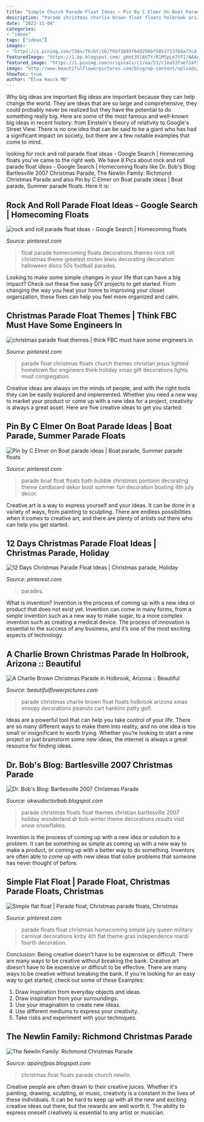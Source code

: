 ```yaml
---
title: "Simple Church Parade Float Ideas ~ Pin By C Elmer On Boat Parade Ideas"
description: "Parade christmas charlie brown float floats holbrook arizona xmas snoopy decorations peanuts cart hankins patty golf"
date: "2022-11-04"
categories:
- "ideas"
tags: ["ideas"]
images:
- "https://i.pinimg.com/736x/f6/bf/1b/f6bf1b95f6dd256bf5851f237b8a73cd--homecoming-floats-homecoming-themes.jpg"
featuredImage: "https://1.bp.blogspot.com/_gHxt35l6V7Y/R1M5pLn7tFI/AAAAAAAAAS8/UXsmADreH0A/s1600-R/DSC01513.JPG"
featured_image: "https://i.pinimg.com/originals/c1/ea/53/c1ea53fae724f5bcc91ed3d33f2aebcf.jpg"
image: "http://www.beautifulflowerpictures.com/blog/wp-content/uploads/2010/12/holbrook_xmas_5104.jpg"
ShowToc: true
author: "Elva Hauck MD"
---
```



Why big ideas are important
Big ideas are important because they can help change the world. They are ideas that are so large and comprehensive, they could probably never be realized but they have the potential to do something really big. Here are some of the most famous and well-known big ideas in recent history: from Einstein's theory of relativity to Google's Street View. There is no one idea that can be said to be a giant who has had a significant impact on society, but there are a few notable examples that come to mind.

	

		
looking for rock and roll parade float ideas - Google Search | Homecoming floats you've came to the right web. We have 8 Pics about rock and roll parade float ideas - Google Search | Homecoming floats like Dr. Bob&#039;s Blog: Bartlesville 2007 Christmas Parade, The Newlin Family: Richmond Christmas Parade and also Pin by C Elmer on Boat parade ideas | Boat parade, Summer parade floats. Here it is:
		
    
## Rock And Roll Parade Float Ideas - Google Search | Homecoming Floats

<img loading=lazy src="https://i.pinimg.com/736x/f6/bf/1b/f6bf1b95f6dd256bf5851f237b8a73cd--homecoming-floats-homecoming-themes.jpg" onerror="this.onerror=null;this.src='https://tse1.mm.bing.net/th?id=OIP.5lpNoUp8ZvnF6mEKz-1abgHaFj&amp;pid=15.1';" alt="rock and roll parade float ideas - Google Search | Homecoming floats">

_Source: pinterest.com_

>float parade homecoming floats decorations themes rock roll christmas theme greatest moten lewis decorating decoration halloween disco 50s football parades. 

	

Looking to make some simple changes in your life that can have a big impact? Check out these five easy DIY projects to get started. From changing the way you heat your home to improving your closet organization, these fixes can help you feel more organized and calm.

    
## Christmas Parade Float Themes | Think FBC Must Have Some Engineers In

<img loading=lazy src="https://s-media-cache-ak0.pinimg.com/736x/15/87/c3/1587c3f374c0a1aa997b990073c4287d--christmas-float-ideas-christmas-parade-floats.jpg" onerror="this.onerror=null;this.src='https://tse1.mm.bing.net/th?id=OIP.TjAwDOm0LezhDvpaXiXlzgHaE8&amp;pid=15.1';" alt="christmas parade float themes | think FBC must have some engineers in">

_Source: pinterest.com_

>parade float christmas floats church themes christian jesus lighted hometown fbc engineers think holiday xmas gift decorations lights must congregation. 

	

Creative ideas are always on the minds of people, and with the right tools they can be easily explored and implemented. Whether you need a new way to market your product or come up with a new idea for a project, creativity is always a great asset. Here are five creative ideas to get you started:

    
## Pin By C Elmer On Boat Parade Ideas | Boat Parade, Summer Parade Floats

<img loading=lazy src="https://i.pinimg.com/originals/c1/ea/53/c1ea53fae724f5bcc91ed3d33f2aebcf.jpg" onerror="this.onerror=null;this.src='https://tse3.mm.bing.net/th?id=OIP.fPIUqxcuv2tFdZDOIVFs6wHaJ4&amp;pid=15.1';" alt="Pin by C Elmer on Boat parade ideas | Boat parade, Summer parade floats">

_Source: pinterest.com_

>parade boat float floats bath bubble christmas pontoon decorating theme cardboard dekor boot summer fun decoration boating 4th july decor. 

	

Creative art is a way to express yourself and your ideas. It can be done in a variety of ways, from painting to sculpting. There are endless possibilities when it comes to creative art, and there are plenty of artists out there who can help you get started.

    
## 12 Days Christmas Parade Float Ideas | Christmas Parade, Holiday

<img loading=lazy src="https://i.pinimg.com/736x/d1/7b/4d/d17b4dc9369b0f8df5cde77f67627039.jpg" onerror="this.onerror=null;this.src='https://tse3.mm.bing.net/th?id=OIP.lNUC3jlrsQD7UQ-ZsbL9PAHaFn&amp;pid=15.1';" alt="12 Days Christmas Parade Float Ideas | Christmas parade, Holiday">

_Source: pinterest.com_

>parades. 

	

What is invention?
Invention is the process of coming up with a new idea or product that does not exist yet. Invention can come in many forms, from a simple invention such as a new way to make sugar, to a more complex invention such as creating a medical device. The process of innovation is essential to the success of any business, and it’s one of the most exciting aspects of technology.

    
## A Charlie Brown Christmas Parade In Holbrook, Arizona :: Beautiful

<img loading=lazy src="http://www.beautifulflowerpictures.com/blog/wp-content/uploads/2010/12/holbrook_xmas_5104.jpg" onerror="this.onerror=null;this.src='https://tse3.mm.bing.net/th?id=OIP.A8w9O4Fkzof5-C-VKOJ9DgHaEK&amp;pid=15.1';" alt="A Charlie Brown Christmas Parade in Holbrook, Arizona :: Beautiful">

_Source: beautifulflowerpictures.com_

>parade christmas charlie brown float floats holbrook arizona xmas snoopy decorations peanuts cart hankins patty golf. 

	

Ideas are a powerful tool that can help you take control of your life. There are so many different ways to make them into reality, and no one idea is too small or insignificant to worth trying. Whether you’re looking to start a new project or just brainstorm some new ideas, the internet is always a great resource for finding ideas.

    
## Dr. Bob&#039;s Blog: Bartlesville 2007 Christmas Parade

<img loading=lazy src="https://1.bp.blogspot.com/_gHxt35l6V7Y/R1M5pLn7tFI/AAAAAAAAAS8/UXsmADreH0A/s1600-R/DSC01513.JPG" onerror="this.onerror=null;this.src='https://tse2.mm.bing.net/th?id=OIP.lffCz-6HMeyV0UztKaZZLQHaFj&amp;pid=15.1';" alt="Dr. Bob&#039;s Blog: Bartlesville 2007 Christmas Parade">

_Source: okwudoctorbob.blogspot.com_

>parade christmas floats float themes christian bartlesville 2007 holiday wonderland dr bob winter theme decorations results visit snow snowflakes. 

	

Invention is the process of coming up with a new idea or solution to a problem. It can be something as simple as coming up with a new way to make a product, or coming up with a better way to do something. Inventors are often able to come up with new ideas that solve problems that someone has never thought of before.

    
## Simple Flat Float | Parade Float, Christmas Parade Floats, Christmas

<img loading=lazy src="https://i.pinimg.com/originals/08/8e/43/088e43e8d175d0b4db0d182fc483f08b.jpg" onerror="this.onerror=null;this.src='https://tse4.mm.bing.net/th?id=OIP.Cr96AVis6cm3mGvnsuwmSAHaFj&amp;pid=15.1';" alt="Simple flat float | Parade float, Christmas parade floats, Christmas">

_Source: pinterest.com_

>parade floats float christmas homecoming simple july queen military carnival decorations kirby 4th flat theme gras independence mardi fourth decoration. 

	

Conclusion: Being creative doesn't have to be expensive or difficult. There are many ways to be creative without breaking the bank.
Creative art doesn't have to be expensive or difficult to be effective. There are many ways to be creative without breaking the bank. If you're looking for an easy way to get started, check out some of these Examples: 
1. Draw inspiration from everyday objects and ideas.
2. Draw inspiration from your surroundings.
3. Use your imagination to create new ideas. 
4. Use different mediums to express your creativity.
5. Take risks and experiment with your techniques.

    
## The Newlin Family: Richmond Christmas Parade

<img loading=lazy src="http://2.bp.blogspot.com/_mx4IwqUp1ec/TPviuWW3jJI/AAAAAAAAQc4/OH6OaKtWjDk/s1600/DSC_0140.JPG" onerror="this.onerror=null;this.src='https://tse2.mm.bing.net/th?id=OIP.NAffXAmWM7qVum8XQFwXxAHaE7&amp;pid=15.1';" alt="The Newlin Family: Richmond Christmas Parade">

_Source: apairofpas.blogspot.com_

>christmas float floats parade church newlin. 

	

Creative people are often drawn to their creative juices. Whether it's painting, drawing, sculpting, or music, creativity is a constant in the lives of these individuals. It can be hard to keep up with all the new and exciting creative ideas out there, but the rewards are well worth it. The ability to express oneself creatively is essential to any artist or musician.

